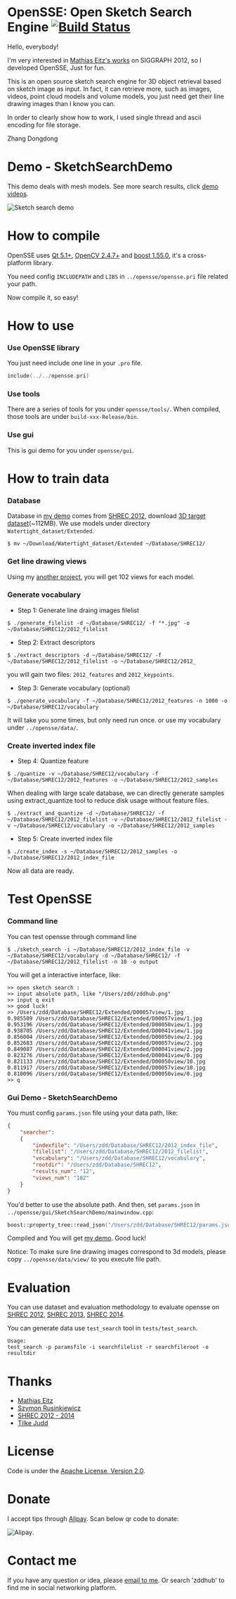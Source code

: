 OpenSSE: Open Sketch Search Engine [![Build Status](https://travis-ci.org/zddhub/opensse.svg?branch=master)](https://travis-ci.org/zddhub/opensse)
==================================

Hello, everybody! 

I'm very interested in [Mathias Eitz's works](http://cybertron.cg.tu-berlin.de/eitz/projects/sbsr/) on SIGGRAPH 2012, so I developed OpenSSE, Just for fun.

This is an open source sketch search engine for 3D object retrieval based on sketch image as input. In fact, it can retrieve more, such as images, videos, point cloud models and volume models, you just need get their line drawing images than I know you can. 

In order to clearly show how to work, I used single thread and ascii encoding for file storage. 

Zhang Dongdong

Demo - SketchSearchDemo
=======================

This demo deals with mesh models. See more search results, click [demo videos](http://opensse.com).

![Sketch search demo](http://img.blog.csdn.net/20140515204902125 "Sketch search demo")

How to compile
==============

OpenSSE uses [Qt 5.1+](http://qt-project.org/), [OpenCV 2.4.7+](http://opencv.org/) and [boost 1.55.0](http://www.boost.org/), it's a cross-platform library. 

You need config `INCLUDEPATH` and `LIBS` in `../opensse/opensse.pri` file related your path. 

Now compile it, so easy!

How to use
==========

### Use OpenSSE library

You just need include one line in your `.pro` file.
```cpp
include(../../opensse.pri)
```

### Use tools

There are a series of tools for you under `opensse/tools/`. When compiled, those tools are under `build-xxx-Release/bin`.

### Use gui

This is gui demo for you under `opensse/gui`.

How to train data
=================

### Database

Database in [my demo](http://opensse.com) comes from [SHREC 2012](http://www.itl.nist.gov/iad/vug/sharp/contest/2012/SBR/data.html), download [3D target dataset](http://www.itl.nist.gov/iad/vug/sharp/contest/2012/SBR/Watertight_dataset.zip)(~112MB). We use models under directory `Watertight_dataset/Extended`.
```shell
$ mv ~/Download/Watertight_dataset/Extended ~/Database/SHREC12/
```

### Get line drawing views

Using my [another project](https://github.com/zddhub/trianglemesh), you will get 102 views for each model.

### Generate vocabulary

- Step 1: Generate line draing images filelist
```shell
$ ./generate_filelist -d ~/Database/SHREC12/ -f "*.jpg" -o ~/Database/SHREC12/2012_filelist
```
- Step 2: Extract descriptors
```shell
$ ./extract_descriptors -d ~/Database/SHREC12/ -f ~/Database/SHREC12/2012_filelist -o ~/Database/SHREC12/2012_
```
you will gain two files: `2012_features` and `2012_keypoints`.
- Step 3: Generate vocabulary (optional)
```shell
$ ./generate_vocabulary -f ~/Database/SHREC12/2012_features -n 1000 -o ~/Database/SHREC12/vocabulary
```
It will take you some times, but only need run once. or use my vocabulary under `../opensse/data/`.

### Create inverted index file 

- Step 4: Quantize feature
```shell
$ ./quantize -v ~/Database/SHREC12/vocabulary -f ~/Database/SHREC12/2012_features -o ~/Database/SHREC12/2012_samples
```

When dealing with large scale database, we can directly generate samples using extract_quantize tool to reduce disk usage without feature files.
```shell
$ ./extract_and_quantize -d ~/Database/SHREC12/ -f ~/Database/SHREC12/2012_filelist -v ~/Database/SHREC12/2012_filelist -v ~/Database/SHREC12/vocabulary -o ~/Database/SHREC12/2012_samples
```

- Step 5: Create inverted index file
```shell
$ ./create_index -s ~/Database/SHREC12/2012_samples -o ~/Database/SHREC12/2012_index_file
```
Now all data are ready.

Test OpenSSE
============

### Command line
You can test opensse through command line
```shell
$ ./sketch_search -i ~/Database/SHREC12/2012_index_file -v ~/Database/SHREC12/vocabulary -d ~/Database/SHREC12/ -f ~/Database/SHREC12/2012_filelist -n 10 -o output
```
You will get a interactive interface, like:
```shell
>> open sketch search :
>> input absolute path, like "/Users/zdd/zddhub.png"
>> input q exit
>> good luck!
>> /Users/zdd/Database/SHREC12/Extended/D00057view/1.jpg
0.985509 /Users/zdd/Database/SHREC12/Extended/D00057view/1.jpg
0.953196 /Users/zdd/Database/SHREC12/Extended/D00050view/1.jpg
0.938705 /Users/zdd/Database/SHREC12/Extended/D00041view/1.jpg
0.856004 /Users/zdd/Database/SHREC12/Extended/D00050view/2.jpg
0.852683 /Users/zdd/Database/SHREC12/Extended/D00057view/2.jpg
0.849087 /Users/zdd/Database/SHREC12/Extended/D00041view/2.jpg
0.823276 /Users/zdd/Database/SHREC12/Extended/D00041view/0.jpg
0.821133 /Users/zdd/Database/SHREC12/Extended/D00050view/10.jpg
0.811917 /Users/zdd/Database/SHREC12/Extended/D00057view/10.jpg
0.810096 /Users/zdd/Database/SHREC12/Extended/D00050view/0.jpg
>> q
```

### Gui Demo - SketchSearchDemo
You must config `params.json` file using your data path, like:
```json
{
    "searcher":
    {
        "indexfile": "/Users/zdd/Database/SHREC12/2012_index_file",
        "filelist": "/Users/zdd/Database/SHREC12/2012_filelist",
        "vocabulary": "/Users/zdd/Database/SHREC12/vocabulary",
        "rootdir": "/Users/zdd/Database/SHREC12",
        "results_num": "12",
        "views_num": "102"
    }
}
```
You'd better to use the absolute path. And then, set `params.json` in `../opensse/gui/SketchSearchDemo/mainwindow.cpp`:
```cpp
boost::property_tree::read_json("/Users/zdd/Database/SHREC12/params.json", params); 
```

Compiled and You will get [my demo](http://opensse.com). Good luck!

Notice: To make sure line drawing images correspond to 3d models, please copy `../opensse/data/view/` to you execute file path.

Evaluation
==========

You can use dataset and evaluation methodology to evaluate opensse on [SHREC 2012](http://www.itl.nist.gov/iad/vug/sharp/contest/2012/SBR/index.html), [SHREC 2013](http://www.itl.nist.gov/iad/vug/sharp/contest/2013/SBR/index.html), [SHREC 2014](http://www.itl.nist.gov/iad/vug/sharp/contest/2014/SBR/index.html).

You can generate data use `test_search` tool in `tests/test_search`.
```shell
Usage:
test_search -p paramsfile -i searchfilelist -r searchfileroot -o resultdir
```

Thanks
======
- [Mathias Eitz](http://cybertron.cg.tu-berlin.de/eitz/)
- [Szymon Rusinkiewicz](http://www.cs.princeton.edu/~smr/)
- [SHREC 2012 - 2014](http://www.itl.nist.gov/iad/vug/sharp/contest/2014/Generic3D/index.html)
- [Tilke Judd](http://people.csail.mit.edu/tjudd/)

License
=======

Code is under the [Apache License, Version 2.0](http://www.apache.org/licenses/LICENSE-2.0).

Donate
======

I accept tips through [Alipay](http://img.blog.csdn.net/20140506233949640). Scan below qr code to donate:

![Alipay](http://img.blog.csdn.net/20140506233949640 "Donation").

Contact me
==========

If you have any question or idea, please [email to me](mailto:zddhub@gmail.com).
Or search 'zddhub' to find me in social networking platform.
